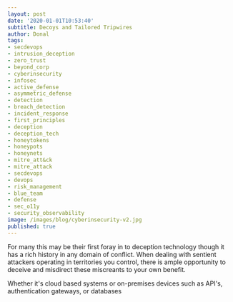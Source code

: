 ```yaml
---
layout: post
date: '2020-01-01T10:53:40'
subtitle: Decoys and Tailored Tripwires
author: Donal
tags:
- secdevops 
- intrusion_deception
- zero_trust
- beyond_corp
- cyberinsecurity
- infosec
- active_defense
- asymmetric_defense
- detection
- breach_detection
- incident_response
- first_principles
- deception
- deception_tech
- honeytokens
- honeypots
- honeynets
- mitre_att&ck
- mitre_attack
- secdevops
- devops
- risk_management
- blue_team
- defense
- sec_o11y
- security_observability
image: /images/blog/cyberinsecurity-v2.jpg
published: true
---
```


For many this may be their first foray in to deception technology though it has a rich history in any domain of conflict. When dealing with sentient attackers operating in territories you control, there is ample opportunity to deceive and misdirect these miscreants to your own benefit. 

Whether it's cloud based systems or on-premises devices such as API's, authentication gateways, or databases
